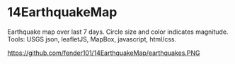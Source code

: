 # 14EarthquakeMap
Earthquake map over last 7 days. Circle size and color indicates magnitude. 
Tools: USGS json, leafletJS, MapBox, javascript, html/css.

https://github.com/fender101/14EarthquakeMap/earthquakes.PNG

